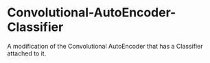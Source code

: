 # Convolutional-AutoEncoder-Classifier
 A modification of the Convolutional AutoEncoder that has a Classifier attached to it.
